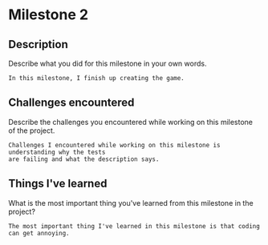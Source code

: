 # Milestone 2

## Description
Describe what you did for this milestone in your own words.

    In this milestone, I finish up creating the game.

## Challenges encountered
Describe the challenges you encountered while working on this milestone of the project.

    Challenges I encountered while working on this milestone is understanding why the tests
    are failing and what the description says.

## Things I've learned
What is the most important thing you've learned from this milestone in the project?

    The most important thing I've learned in this milestone is that coding can get annoying.
